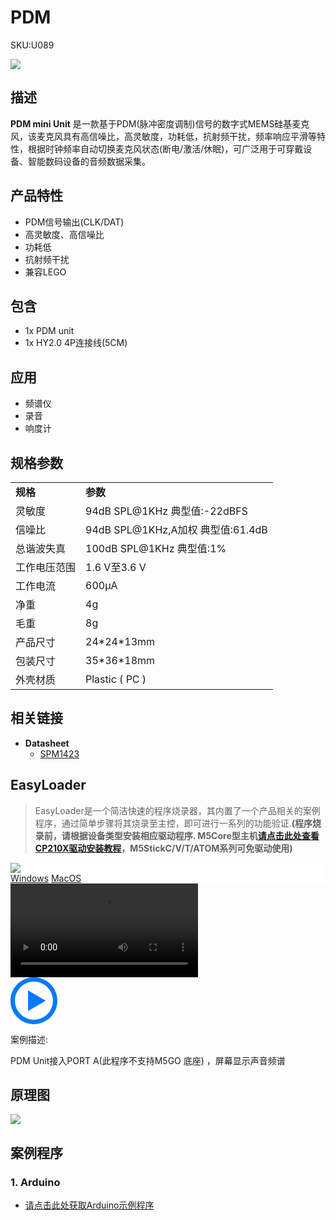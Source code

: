 # PDM

<el-tag effect="plain">SKU:U089</el-tag>

<div class="product_pic"><img src="assets/img/product_pics/unit/pdm/pdm_mini_unit.webp"></div>

## 描述

**PDM mini Unit** 是一款基于PDM(脉冲密度调制)信号的数字式MEMS硅基麦克风，该麦克风具有高信噪比，高灵敏度，功耗低，抗射频干扰，频率响应平滑等特性，根据时钟频率自动切换麦克风状态(断电/激活/休眠)，可广泛用于可穿戴设备、智能数码设备的音频数据采集。

## 产品特性

- PDM信号输出(CLK/DAT)
- 高灵敏度、高信噪比
- 功耗低
- 抗射频干扰
- 兼容LEGO

## 包含

- 1x PDM unit
- 1x HY2.0 4P连接线(5CM)

## 应用

- 频谱仪
- 录音
- 响度计


## 规格参数

<table>
    <tr style="font-weight:bold">
        <td>规格</td>
        <td>参数</td>
    </tr>
    <tr>
        <td>灵敏度</td>
        <td>94dB SPL@1KHz 典型值:-22dBFS</td>
    </tr>
    <tr>
        <td>信噪比</td>
        <td>94dB SPL@1KHz,A加权 典型值:61.4dB</td>
    </tr>
    <tr>
        <td>总谐波失真</td>
        <td>100dB SPL@1KHz 典型值:1%</td>
    </tr>
    <tr>
        <td>工作电压范围</td>
        <td>1.6 V至3.6 V</td>
    </tr>
    <tr>
        <td>工作电流</td>
        <td>600µA</td>
    </tr>
    <tr>
      <td>净重</td>
      <td>4g</td>
   </tr>
      <tr>
      <td>毛重</td>
      <td>8g</td>
   </tr>
   <tr>
      <td>产品尺寸</td>
      <td>24*24*13mm</td>
   </tr>
   <tr>
      <td>包装尺寸</td>
      <td>35*36*18mm</td>
   </tr>
   <tr>
      <td>外壳材质</td>
      <td>Plastic ( PC )</td>
   </tr>
</table>


## 相关链接

-  **Datasheet** 
    - [SPM1423](https://m5stack.oss-cn-shenzhen.aliyuncs.com/resource/docs/datasheet/core/SPM1423HM4H-B_datasheet_en.pdf)

## EasyLoader

>EasyLoader是一个简洁快速的程序烧录器，其内置了一个产品相关的案例程序，通过简单步骤将其烧录至主控，即可进行一系列的功能验证.**(程序烧录前，请根据设备类型安装相应驱动程序. M5Core型主机[请点击此处查看CP210X驱动安装教程](zh_CN/arduino/arduino_development?id=安装串口驱动)，M5StickC/V/T/ATOM系列可免驱动使用)**

<div class="easyloader-box">
    <div style="background-color:white;">
        <div><img src="https://m5stack.oss-cn-shenzhen.aliyuncs.com/image/easyloader_intro.webp"></div>
        <div class="easyloader-btn">
            <a href="https://m5stack.oss-cn-shenzhen.aliyuncs.com/EasyLoader/Windows/UNIT/For%20M5Core/EasyLoader_PDM_Unit.exe">Windows</a>
            <a href="https://m5stack.oss-cn-shenzhen.aliyuncs.com/EasyLoader/MacOS/UNIT/EasyLoader_PDM_Unit_With_M5Core.dmg">MacOS</a>
        </div>
    </div>
    <div>
        <video id="example_video" controls>
            <source src="https://m5stack.oss-cn-shenzhen.aliyuncs.com/video/Product_example_video/Unit/PDM.mp4">
        </video>
        <div class="easyloader-mask">
        <a>
            <svg id="play-btn" t="1583228776634" class="icon" viewBox="0 0 1024 1024" version="1.1" xmlns="http://www.w3.org/2000/svg" p-id="4152" width="75" height="75"><path d="M512 0C229.216 0 0 229.216 0 512s229.216 512 512 512 512-229.216 512-512S794.784 0 512 0z m0 928C282.24 928 96 741.76 96 512S282.24 96 512 96s416 186.24 416 416-186.24 416-416 416zM384 288l384 224-384 224z" p-id="4153" fill="#007aff"></path></svg></a>
            <p>案例描述:</p>
            <p>PDM Unit接入PORT A(此程序不支持M5GO 底座) ，屏幕显示声音频谱</p>
        </div>
    </div>
</div>

## 原理图

<img src="assets/img/product_pics/unit/pdm/pdm_sch.webp">

## 案例程序

### 1. Arduino

- [请点击此处获取Arduino示例程序](https://github.com/m5stack/M5-ProductExampleCodes/tree/master/Unit/PDM)


<script>

   var purchase_link = 'https://m5stack.com/collections/m5-unit/products/pdm-microphone-unit-spm1423';

   anchor_search(purchase_link);
   scrollFunc();

</script>